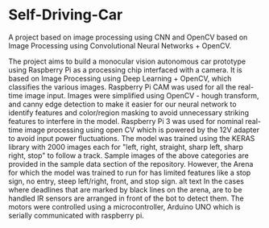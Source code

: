 # Self-Driving-Car
A project based on image processing using CNN and OpenCV
based on Image Processing using Convolutional Neural Networks + OpenCV.

The project aims to build a monocular vision autonomous car prototype using Raspberry Pi as a processing chip interfaced with a camera. It is based on Image Processing using Deep Learning + OpenCV, which classifies the various images.
Raspberry Pi CAM was used for all the real-time image input.
Images were simplified using OpenCV - hough transform, and canny edge detection to make it easier for our neural network to identify features and color/region masking to avoid unnecessary striking features to interfere in the model.
Raspberry Pi 3 was used for nominal real-time image processing using open CV which is powered by the 12V adapter to avoid input power fluctuations.
The model was trained using the KERAS library with 2000 images each for "left, right, straight, sharp left, sharp right, stop" to follow a track. Sample images of the above categories are provided in the sample data section of the repository.
However, the Arena for which the model was trained to run for has limited features like a stop sign, no entry, steep left/right, front, and stop sign. alt text
In the cases where deadlines that are marked by black lines on the arena, are to be handled IR sensors are arranged in front of the bot to detect them.
The motors were controlled using a microcontroller, Arduino UNO which is serially communicated with raspberry pi.
